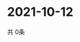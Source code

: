 # 2021-10-12
  共 0条

  <!-- BEGIN -->
  <!-- 最后更新时间Tue Oct 12 2021 00:18:19 GMT+0000 (Coordinated Universal Time) -->
  
  <!-- END -->
  
  